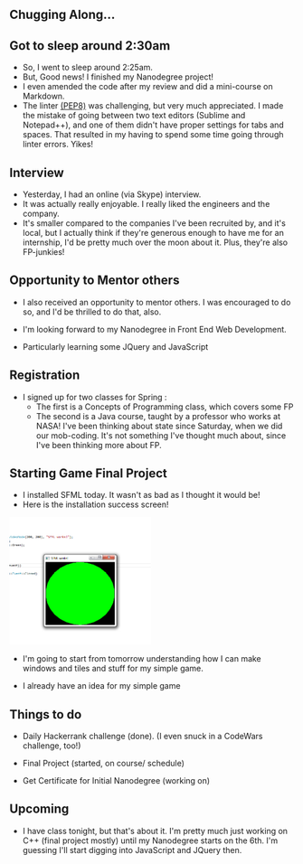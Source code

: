 ## Chugging Along...

## Got to sleep around 2:30am

- So, I went to sleep around 2:25am.
- But, Good news! I finished my Nanodegree project!
- I even amended the code after my review and 
  did a mini-course on Markdown.
- The linter [(PEP8)](https://www.python.org/dev/peps/pep-0008/) was challenging, but very much
  appreciated. I made the mistake of going between
  two text editors (Sublime and Notepad++), and one
  of them didn't have proper settings for tabs and spaces.
  That resulted in my having to spend some time going through
  linter errors. Yikes!
  
## Interview

- Yesterday, I had an online (via Skype) interview.
- It was actually really enjoyable. I really liked the
  engineers and the company. 
- It's smaller compared to the companies I've been 
  recruited by, and it's local, but I actually think
  if they're generous enough to have me for an internship,
  I'd be pretty much over the moon about it. Plus, they're
  also FP-junkies!
  
## Opportunity to Mentor others

- I also received an opportunity to mentor others. 
  I was encouraged to do so, and I'd be thrilled to do that, also.
  
- I'm looking forward to my Nanodegree in Front End Web Development.
- Particularly learning some JQuery and JavaScript

## Registration

- I signed up for two classes for Spring : 
  - The first is a Concepts of Programming class, which covers some FP
  - The second is a Java course, taught by a professor who works at NASA!
    I've been thinking about state since Saturday, when we did our mob-coding.
    It's not something I've thought much about, since I've been thinking more 
    about FP.
  
## Starting Game Final Project

- I installed SFML today. It wasn't as bad as I thought it would be!
- Here is the installation success screen!

<img src="/images/sfml/sfml_001.png" width="250">

- I'm going to start from tomorrow understanding how I can make 
  windows and tiles and stuff for my simple game. 
  
- I already have an idea for my simple game

## Things to do

- Daily Hackerrank challenge (done). 
  (I even snuck in a CodeWars challenge, too!)
  
- Final Project (started, on course/ schedule)

- Get Certificate for Initial Nanodegree (working on)

## Upcoming

- I have class tonight, but that's about it.
  I'm pretty much just working on C++ (final project
  mostly) until my Nanodegree starts on the 6th.
  I'm guessing I'll start digging into JavaScript and
  JQuery then. 
  

  


